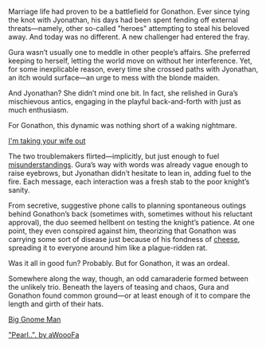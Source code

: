 <!-- title: Little Gnome Boy -->

Marriage life had proven to be a battlefield for Gonathon. Ever since tying the knot with Jyonathan, his days had been spent fending off external threats—namely, other so-called "heroes" attempting to steal his beloved away. And today was no different. A new challenger had entered the fray.

Gura wasn’t usually one to meddle in other people’s affairs. She preferred keeping to herself, letting the world move on without her interference. Yet, for some inexplicable reason, every time she crossed paths with Jyonathan, an itch would surface—an urge to mess with the blonde maiden.

And Jyonathan? She didn’t mind one bit. In fact, she relished in Gura’s mischievous antics, engaging in the playful back-and-forth with just as much enthusiasm.

For Gonathon, this dynamic was nothing short of a waking nightmare.

[I'm taking your wife out](#embed:https://www.youtube.com/live/72SJQRQ7qi0?t=12810)

The two troublemakers flirted—implicitly, but just enough to fuel [misunderstandings](https://www.youtube.com/live/72SJQRQ7qi0?feature=shared\&t=11832). Gura’s way with words was already vague enough to raise eyebrows, but Jyonathan didn’t hesitate to lean in, adding fuel to the fire. Each message, each interaction was a fresh stab to the poor knight’s sanity.

From secretive, suggestive phone calls to planning spontaneous outings behind Gonathon’s back (sometimes with, sometimes without his reluctant approval), the duo seemed hellbent on testing the knight’s patience. At one point, they even conspired against him, theorizing that Gonathon was carrying some sort of disease just because of his fondness of [cheese](https://www.youtube.com/live/72SJQRQ7qi0?feature=shared\&t=8820), spreading it to everyone around him like a plague-ridden rat.

Was it all in good fun? Probably. But for Gonathon, it was an ordeal.

Somewhere along the way, though, an odd camaraderie formed between the unlikely trio. Beneath the layers of teasing and chaos, Gura and Gonathon found common ground—or at least enough of it to compare the length and girth of their hats.

[Big Gnome Man](#embed:https://www.youtube.com/live/72SJQRQ7qi0?si=cUCbHoToUYsfGNWz\&t=13728)

["Pearl..". by aWoooFa](https://x.com/Awooofa/status/1831403586494017956)

